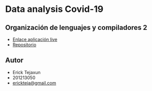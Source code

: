 # Data analysis Covid-19
## Organización de lenguajes y compiladores 2

- [Enlace aplicación live](https://covid19-analysis-etejaxun.herokuapp.com/)
- [Repositorio](https://github.com/ErickTejaxun/covid-analysis)



## Autor
- Erick Tejaxun
- 201213050
- erickteja@gmail.com
